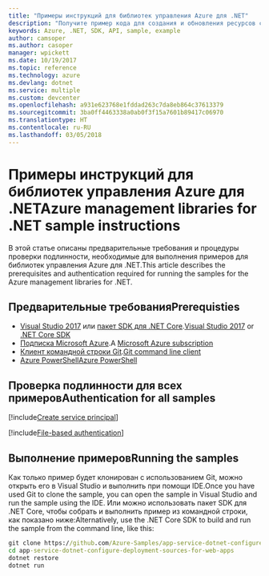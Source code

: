 ```yaml
---
title: "Примеры инструкций для библиотек управления Azure для .NET"
description: "Получите пример кода для создания и обновления ресурсов с помощью библиотек управления Azure для .NET."
keywords: Azure, .NET, SDK, API, sample, example
author: camsoper
ms.author: casoper
manager: wpickett
ms.date: 10/19/2017
ms.topic: reference
ms.technology: azure
ms.devlang: dotnet
ms.service: multiple
ms.custom: devcenter
ms.openlocfilehash: a931e623768e1fddad263c7da8eb864c37613379
ms.sourcegitcommit: 3ba0ff4463338a0ab0f3f15a7601b89417c06970
ms.translationtype: HT
ms.contentlocale: ru-RU
ms.lasthandoff: 03/05/2018
---
```

# <a name="azure-management-libraries-for-net-sample-instructions"></a><span data-ttu-id="b0f54-104">Примеры инструкций для библиотек управления Azure для .NET</span><span class="sxs-lookup"><span data-stu-id="b0f54-104">Azure management libraries for .NET sample instructions</span></span>

<span data-ttu-id="b0f54-105">В этой статье описаны предварительные требования и процедуры проверки подлинности, необходимые для выполнения примеров для библиотек управления Azure для .NET.</span><span class="sxs-lookup"><span data-stu-id="b0f54-105">This article describes the prerequisites and authentication required for running the samples for the Azure management libraries for .NET.</span></span>

## <a name="prerequisties"></a><span data-ttu-id="b0f54-106">Предварительные требования</span><span class="sxs-lookup"><span data-stu-id="b0f54-106">Prerequisties</span></span> 

* <span data-ttu-id="b0f54-107">[Visual Studio 2017](https://www.visualstudio.com/vs/) или [пакет SDK для .NET Core](https://www.microsoft.com/net/download/core).</span><span class="sxs-lookup"><span data-stu-id="b0f54-107">[Visual Studio 2017](https://www.visualstudio.com/vs/) or [.NET Core SDK](https://www.microsoft.com/net/download/core)</span></span>
* <span data-ttu-id="b0f54-108">[Подписка Microsoft Azure](https://azure.microsoft.com/free/).</span><span class="sxs-lookup"><span data-stu-id="b0f54-108">A [Microsoft Azure subscription](https://azure.microsoft.com/free/)</span></span>
* <span data-ttu-id="b0f54-109">[Клиент командной строки Git](https://git-scm.com/).</span><span class="sxs-lookup"><span data-stu-id="b0f54-109">[Git command line client](https://git-scm.com/)</span></span>
* [<span data-ttu-id="b0f54-110">Azure PowerShell</span><span class="sxs-lookup"><span data-stu-id="b0f54-110">Azure PowerShell</span></span>](/powershell/azure/install-azurerm-ps)

## <a name="authentication-for-all-samples"></a><span data-ttu-id="b0f54-111">Проверка подлинности для всех примеров</span><span class="sxs-lookup"><span data-stu-id="b0f54-111">Authentication for all samples</span></span>

[!include[Create service principal](includes/create-sp.md)]

[!include[File-based authentication](includes/file-based-auth.md)]

## <a name="running-the-samples"></a><span data-ttu-id="b0f54-112">Выполнение примеров</span><span class="sxs-lookup"><span data-stu-id="b0f54-112">Running the samples</span></span>

<span data-ttu-id="b0f54-113">Как только пример будет клонирован с использованием Git, можно открыть его в Visual Studio и выполнить при помощи IDE.</span><span class="sxs-lookup"><span data-stu-id="b0f54-113">Once you have used Git to clone the sample, you can open the sample in Visual Studio and run the sample using the IDE.</span></span>  <span data-ttu-id="b0f54-114">Или можно использовать пакет SDK для .NET Core, чтобы собрать и выполнить пример из командной строки, как показано ниже:</span><span class="sxs-lookup"><span data-stu-id="b0f54-114">Alternatively, use the .NET Core SDK to build and run the sample from the command line, like this:</span></span>

```cmd
git clone https://github.com/Azure-Samples/app-service-dotnet-configure-deployment-sources-for-web-apps.git
cd app-service-dotnet-configure-deployment-sources-for-web-apps
dotnet restore
dotnet run
```